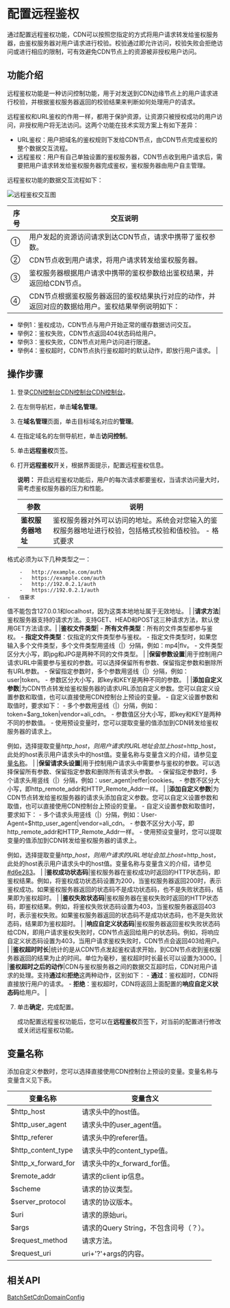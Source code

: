 # 配置远程鉴权

通过配置远程鉴权功能，CDN可以按照您指定的方式将用户请求转发给鉴权服务器，由鉴权服务器对用户请求进行校验。校验通过即允许访问，校验失败会拒绝访问或进行相应的限制，可有效避免CDN节点上的资源被非授权用户访问。

## 功能介绍

远程鉴权功能是一种访问控制功能，用于对发送到CDN边缘节点上的用户请求进行校验，并根据鉴权服务器返回的校验结果来判断如何处理用户的请求。

远程鉴权和URL鉴权的作用一样，都用于保护资源，让资源只被授权成功的用户访问，非授权用户将无法访问。这两个功能在技术实现方案上有如下差异：

-   URL鉴权：用户把域名的鉴权规则下发给CDN节点，由CDN节点完成鉴权的整个数据交互流程。
-   远程鉴权：用户有自己单独设置的鉴权服务器，CDN节点收到用户请求后，需要把用户请求转发给鉴权服务器完成鉴权，鉴权服务器由用户自主管理。

远程鉴权功能的数据交互流程如下：

![远程鉴权交互图](https://static-aliyun-doc.oss-accelerate.aliyuncs.com/assets/img/zh-CN/7643194161/p245797.png)

|序号|交互说明|
|--|----|
|①|用户发起的资源访问请求到达CDN节点，请求中携带了鉴权参数。|
|②|CDN节点收到用户请求，将用户请求转发给鉴权服务器。|
|③|鉴权服务器根据用户请求中携带的鉴权参数给出鉴权结果，并返回给CDN节点。|
|④|CDN节点根据鉴权服务器返回的鉴权结果执行对应的动作，并返回对应的数据给用户。鉴权结果举例说明如下：

-   举例1：鉴权成功，CDN节点与用户开始正常的缓存数据访问交互。
-   举例2：鉴权失败，CDN节点返回404状态码给用户。
-   举例3：鉴权失败，CDN节点对用户访问进行限速。
-   举例4：鉴权超时，CDN节点执行鉴权超时的默认动作，即放行用户请求。 |

## 操作步骤

1.  登录[CDN控制台](https://cdn.console.aliyun.com)[CDN控制台](https://cdn.console.aliyun.com)[CDN控制台](https://partners-intl.aliyun.com/login-required#cdn)。

2.  在左侧导航栏，单击**域名管理**。

3.  在**域名管理**页面，单击目标域名对应的**管理**。

4.  在指定域名的左侧导航栏，单击**访问控制**。

5.  单击**远程鉴权**页签。

6.  打开**远程鉴权**开关，根据界面提示，配置远程鉴权信息。

    **说明：** 开启远程鉴权功能后，用户的每次请求都要鉴权，当请求访问量大时，需考虑鉴权服务器的压力和性能。

    |参数|说明|
    |--|--|
    |**鉴权服务器地址**|鉴权服务器对外可以访问的地址。系统会对您输入的鉴权服务器地址进行校验，包括格式校验和值校验。    -   格式要求

格式必须为以下几种类型之一：

        -   http://example.com/auth
        -   https://example.com/auth
        -   http://192.0.2.1/auth
        -   https://192.0.2.1/auth
    -   值要求

值不能包含127.0.0.1和localhost，因为这类本地地址属于无效地址。 |
    |**请求方法**|鉴权服务器支持的请求方法。支持GET、HEAD和POST这三种请求方法，默认使用GET方法请求。|
    |**鉴权文件类型**|    -   **所有文件类型**：所有的文件类型都参与鉴权。
    -   **指定文件类型**：仅指定的文件类型参与鉴权。
        -   指定文件类型时，如果您输入多个文件类型，多个文件类型用竖线（\|）分隔，例如：mp4\|flv。
        -   文件类型区分大小写，即jpg和JPG是两种不同的文件类型。 |
    |**保留参数设置**|用于控制用户请求URL中需要参与鉴权的参数。可以选择保留所有参数、保留指定参数和删除所有URL参数。    -   保留指定参数时，多个参数用竖线（\|）分隔，例如：user\|token。
    -   参数区分大小写，即key和KEY是两种不同的参数。 |
    |**添加自定义参数**|为CDN节点转发给鉴权服务器的请求URL添加自定义参数。您可以自定义设置参数和取值，也可以直接使用CDN控制台上预设的变量。    -   自定义设置参数和取值时，要求如下：
        -   多个参数用竖线（\|）分隔，例如：token=$arg\_token\|vendor=ali\_cdn。
        -   参数值区分大小写，即key和KEY是两种不同的参数值。
    -   使用预设变量时，您可以提取变量的值添加到CDN转发给鉴权服务器的请求上。

例如，选择提取变量$http\_host，则用户请求的URL地址会加上host=$http\_host，此处的host表示用户请求头中的host值。变量名称与变量含义的介绍，请参见[变量名称](#section_hn0_h9w_g6l)。 |
    |**保留请求头设置**|用于控制用户请求头中需要参与鉴权的参数。可以选择保留所有参数、保留指定参数和删除所有请求头参数。    -   保留指定参数时，多个请求头用竖线（\|）分隔，例如：user\_agent\|reffer\|cookies。
    -   参数不区分大小写，即http\_remote\_addr和HTTP\_Remote\_Addr一样。 |
    |**添加自定义参数**|为CDN节点转发给鉴权服务器的请求头添加自定义参数。您可以自定义设置参数和取值，也可以直接使用CDN控制台上预设的变量。    -   自定义设置参数和取值时，要求如下：
        -   多个请求头用竖线（\|）分隔，例如：User-Agent=$http\_user\_agent\|vendor=ali\_cdn。
        -   参数不区分大小写，即http\_remote\_addr和HTTP\_Remote\_Addr一样。
    -   使用预设变量时，您可以提取变量的值添加到CDN转发给鉴权服务器的请求上。

例如，选择提取变量$http\_host，则用户请求的URL地址会加上host=$http\_host，此处的host表示用户请求头中的host值。变量名称与变量含义的介绍，请参见[\#d6e283](#d6e283)。 |
    |**鉴权成功状态码**|鉴权服务器在鉴权成功时返回的HTTP状态码，即鉴权结果。例如，将鉴权成功状态码设置为200，当鉴权服务器返回200时，表示鉴权成功。如果鉴权服务器返回的状态码不是成功状态码，也不是失败状态码，结果即为鉴权超时。 |
    |**鉴权失败状态码**|鉴权服务器在鉴权失败时返回的HTTP状态码，即鉴权结果。例如，将鉴权失败状态码设置为403，当鉴权服务器返回403时，表示鉴权失败。如果鉴权服务器返回的状态码不是成功状态码，也不是失败状态码，结果即为鉴权超时。 |
    |**响应自定义状态码**|鉴权服务器返回鉴权失败状态码给CDN，即用户请求鉴权失败时，CDN节点返回给用户的状态码。例如，将响应自定义状态码设置为403，当用户请求鉴权失败时，CDN节点会返回403给用户。 |
    |**鉴权超时时长**|统计的是从CDN节点发起鉴权请求开始，到CDN节点收到鉴权服务器返回的结果为止的时间。单位为毫秒，鉴权超时时长最长可以设置为3000。|
    |**鉴权超时之后的动作**|CDN与鉴权服务器之间的数据交互超时后，CDN对用户请求的处理。支持**通过**和**拒绝**这两种动作，区别如下：    -   **通过**：鉴权超时，CDN将直接放行用户的请求。
    -   **拒绝**：鉴权超时，CDN将返回上面配置的**响应自定义状态码**给用户。 |

7.  单击**确定**，完成配置。

    成功配置远程鉴权功能后，您可以在**远程鉴权**页签下，对当前的配置进行修改或关闭远程鉴权功能。


## 变量名称

添加自定义参数时，您可以选择直接使用CDN控制台上预设的变量。变量名称与变量含义见下表。

|变量名称|变量含义|
|----|----|
|$http\_host|请求头中的host值。|
|$http\_user\_agent|请求头中的user\_agent值。|
|$http\_referer|请求头中的referer值。|
|$http\_content\_type|请求头中的content\_type值。|
|$http\_x\_forward\_for|请求头中的x\_forward\_for值。|
|$remote\_addr|请求的client ip信息。|
|$scheme|请求的协议类型。|
|$server\_protocol|请求的协议版本。|
|$uri|请求的原始uri。|
|$args|请求的Query String，不包含问号（？）。|
|$request\_method|请求方法。|
|$request\_uri|uri+'?'+args的内容。|

## 相关API

[BatchSetCdnDomainConfig](/intl.zh-CN/新版API参考/域名管理类接口/批量配置域名.md)

